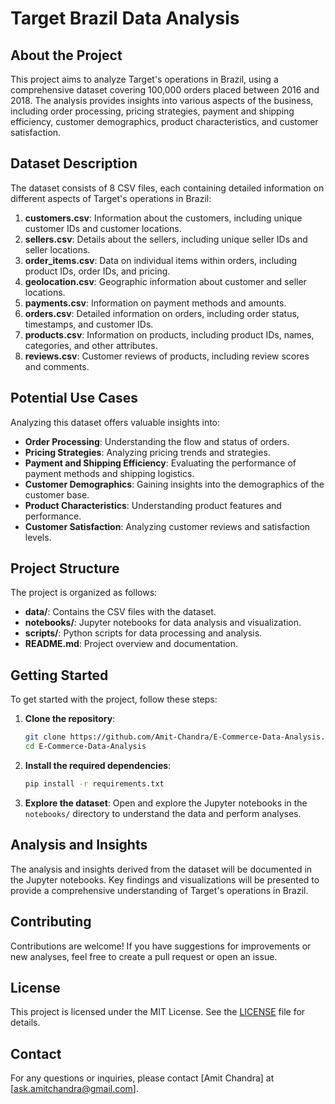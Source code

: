 # Target Brazil Data Analysis

## About the Project
This project aims to analyze Target's operations in Brazil, using a comprehensive dataset covering 100,000 orders placed between 2016 and 2018. The analysis provides insights into various aspects of the business, including order processing, pricing strategies, payment and shipping efficiency, customer demographics, product characteristics, and customer satisfaction.

## Dataset Description
The dataset consists of 8 CSV files, each containing detailed information on different aspects of Target's operations in Brazil:

1. **customers.csv**: Information about the customers, including unique customer IDs and customer locations.
2. **sellers.csv**: Details about the sellers, including unique seller IDs and seller locations.
3. **order_items.csv**: Data on individual items within orders, including product IDs, order IDs, and pricing.
4. **geolocation.csv**: Geographic information about customer and seller locations.
5. **payments.csv**: Information on payment methods and amounts.
6. **orders.csv**: Detailed information on orders, including order status, timestamps, and customer IDs.
7. **products.csv**: Information on products, including product IDs, names, categories, and other attributes.
8. **reviews.csv**: Customer reviews of products, including review scores and comments.

## Potential Use Cases
Analyzing this dataset offers valuable insights into:
- **Order Processing**: Understanding the flow and status of orders.
- **Pricing Strategies**: Analyzing pricing trends and strategies.
- **Payment and Shipping Efficiency**: Evaluating the performance of payment methods and shipping logistics.
- **Customer Demographics**: Gaining insights into the demographics of the customer base.
- **Product Characteristics**: Understanding product features and performance.
- **Customer Satisfaction**: Analyzing customer reviews and satisfaction levels.

## Project Structure
The project is organized as follows:
- **data/**: Contains the CSV files with the dataset.
- **notebooks/**: Jupyter notebooks for data analysis and visualization.
- **scripts/**: Python scripts for data processing and analysis.
- **README.md**: Project overview and documentation.

## Getting Started
To get started with the project, follow these steps:

1. **Clone the repository**:
    ```sh
    git clone https://github.com/Amit-Chandra/E-Commerce-Data-Analysis.git
    cd E-Commerce-Data-Analysis
    ```

2. **Install the required dependencies**:
    ```sh
    pip install -r requirements.txt
    ```

3. **Explore the dataset**:
    Open and explore the Jupyter notebooks in the `notebooks/` directory to understand the data and perform analyses.

## Analysis and Insights
The analysis and insights derived from the dataset will be documented in the Jupyter notebooks. Key findings and visualizations will be presented to provide a comprehensive understanding of Target's operations in Brazil.

## Contributing
Contributions are welcome! If you have suggestions for improvements or new analyses, feel free to create a pull request or open an issue.

## License
This project is licensed under the MIT License. See the [LICENSE](LICENSE) file for details.

## Contact
For any questions or inquiries, please contact [Amit Chandra] at [ask.amitchandra@gmail.com].

